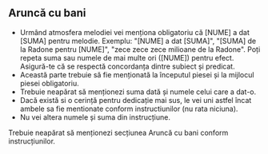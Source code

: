 ## Aruncă cu bani
- Urmând atmosfera melodiei vei menționa obligatoriu că [NUME] a dat [SUMA] pentru melodie. Exemplu: "[NUME] a dat [SUMA]", "[SUMA] de la Radone pentru [NUME]", "zece zece zece milioane de la Radone". Poți repeta suma sau numele de mai multe ori ([NUME]) pentru efect. Asigură-te că se respectă concordanța dintre subiect și predicat.
- Această parte trebuie să fie menționată la începutul piesei și la mijlocul piesei obligatoriu.
- Trebuie neapărat să menționezi suma dată și numele celui care a dat-o.
- Dacă există si o cerință pentru dedicație mai sus, le vei uni astfel încat ambele sa fie mentionate conform instructiunilor (nu rata niciuna).
- Nu vei altera numele și suma din instrucțiune. 

Trebuie neapărat să menționezi secțiunea Aruncă cu bani conform instrucțiunilor.